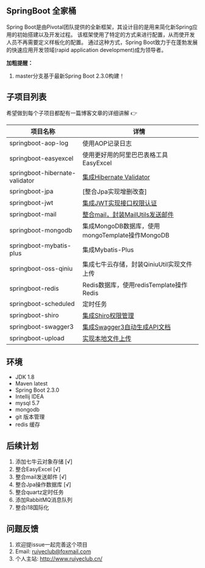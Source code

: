## SpringBoot 全家桶

Spring Boot是由Pivotal团队提供的全新框架，其设计目的是用来简化新Spring应用的初始搭建以及开发过程。
该框架使用了特定的方式来进行配置，从而使开发人员不再需要定义样板化的配置。
通过这种方式，Spring Boot致力于在蓬勃发展的快速应用开发领域(rapid application development)成为领导者。

**加粗提醒：**

1. master分支基于最新Spring Boot 2.3.0构建！

## 子项目列表

希望做到每个子项目都配有一篇博客文章的详细讲解 :point_right:

项目名称                               | 详情
--------------------------------------|------------------------------------------------------------------------------------------
springboot-aop-log                    | 使用AOP记录日志
springboot-easyexcel                  | 使用更好用的阿里巴巴表格工具EasyExcel
springboot-hibernate-validator        | [集成Hibernate Validator](https://www.cnblogs.com/ruiyeclub/p/13141467.html)
springboot-jpa                        | [整合Jpa实现增删改查]
springboot-jwt                        | [集成JWT实现接口权限认证](https://www.cnblogs.com/ruiyeclub/p/12951145.html)
springboot-mail                       | [整合mail，封装MailUtils发送邮件](https://www.cnblogs.com/ruiyeclub/p/13394493.html)
springboot-mongodb                    | 集成MongoDB数据库，使用mongoTemplate操作MongoDB
springboot-mybatis-plus               | 集成Mybatis-Plus
springboot-oss-qiniu                  | 集成七牛云存储，封装QiniuUtil实现文件上传
springboot-redis                      | Redis数据库，使用redisTemplate操作Redis
springboot-scheduled                  | 定时任务
springboot-shiro                      | [集成Shiro权限管理](https://www.cnblogs.com/ruiyeclub/p/12469920.html)
springboot-swagger3                   | [集成Swagger3自动生成API文档](https://www.cnblogs.com/ruiyeclub/p/13334826.html)
springboot-upload                     | [实现本地文件上传](https://www.cnblogs.com/ruiyeclub/p/12732154.html)

## 环境

* JDK 1.8
* Maven latest
* Spring Boot 2.3.0
* Intellij IDEA
* mysql 5.7
* mongodb
* git 版本管理
* redis 缓存

## 后续计划

1. 添加七牛云对象存储 [√]
2. 整合EasyExcel [√]
3. 整合mail发送邮件 [√]
4. 整合Jpa操作数据库 [√]
5. 整合quartz定时任务
6. 添加RabbitMQ消息队列
7. 整合i18国际化

## 问题反馈

1. 欢迎提issue一起完善这个项目
2. Email: ruiyeclub@foxmail.com
3. 个人主站: http://www.ruiyeclub.cn/